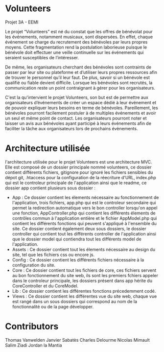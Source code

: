 # Volunteers
Projet 3A - EEMI

Le projet “Volunteers” est né du constat que les offres de bénévolat pour les événements, notamment musicaux, sont dispersées. En effet, chaque événement se charge du recrutement des bénévoles par leurs propres moyens. Cette fragmentation rend la postulation laborieuse puisque le bénévole doit effectuer une veille continuelle sur les événements qui seraient susceptibles de l’intéresser.

De même, les organisateurs cherchant des bénévoles sont contraints de passer par leur site ou plateforme et d’utiliser leurs propres ressources afin de trouver le personnel qu’il leur faut. De plus, savoir si un bénévole est qualifié ou fiable devient difficile. Lorsque les bénévoles sont recrutés, la communication reste un point contraignant à gérer pour les organisateurs. 

C'est la qu'intervient le projet Volunteers, son but est de permettre aux organisateurs d’événements de créer un espace dédié à leur événement et de pouvoir expliquer leurs besoins en terme de bénévoles. Pareillement, les bénévoles pourront facilement postuler à de multiples événements et avoir un seul et même point de contact. Les organisateurs pourront noter et laisser un avis aux bénévoles ayant participé à leurs événements afin de faciliter la tâche aux organisateurs lors de prochains évènements.

# Architecture utilisée

l'architecture utilisée pour le projet Volunteers est une architecture MVC.
Elle est composé de un dossier principale nommé volunteers, ce dossier contient différents fichiers, gitignore pour ignoré les fichiers sensibles du dépot git, .htaccess pour la configuration de la réecriture d'URL, index.php qui est le controleur principale de l'application ainsi que le readme, ce dossier app contient plusieurs sous dossier :

* App : Ce dossier contient les élements nécessaire au fonctionnement de l'application, trois fichiers, app.php qui est le controleur secondaire qui permet la redirection automatique vers le bon controller lorsqu'on appel une fonction, AppController.php qui contient les différents élements de contrôles commun à l'application entière et le fichier AppModel.php qui contient les différents fonctions qui peuvent s'appliqué à l'ensemble du site. Ce dossier contient également deux sous dossiers, le dossier controller qui contient tout les différents controller de l'application ainsi que le dossier model qui contiendra tout les différents model de l'application.
* Assets : Ce dossier contient tout les élements nécessaire au design du site, tel que les fichiers css ou encore js.
* Config : Ce dossier contient les différents fichiers nécessaire à la configuration du site.
* Core : Ce dossier contient tout les fichiers de core, ces fichiers servent au bon fonctionnement du site web, ils sont les premiers fchiers appeler dans le controleur principale, les dossiers présent dans app hérite du CoreController et du CoreModel.
* Lib : Ce dossier contient les différentes fonctions précedemment codé.
* Views : Ce dossier contient les différentes vue du site web, chaque vue est rangé dans un sous dossiers qui correspond au nom de la fonctionnalité ou de la page développer.

# Contributors
Thomas Vanwelden
Janvier Sabatès
Charles Delourme
Nicolas Mimault
Salim Ziadi
Jordan la Mantia
